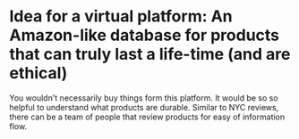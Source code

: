 # Idea for a virtual platform: An Amazon-like database for products that can truly last a life-time (and are ethical)

You wouldn't necessarily buy things form this platform. It would be so so helpful to understand what products are durable. Similar to NYC reviews, there can be a team of people that review products for easy of information flow. 